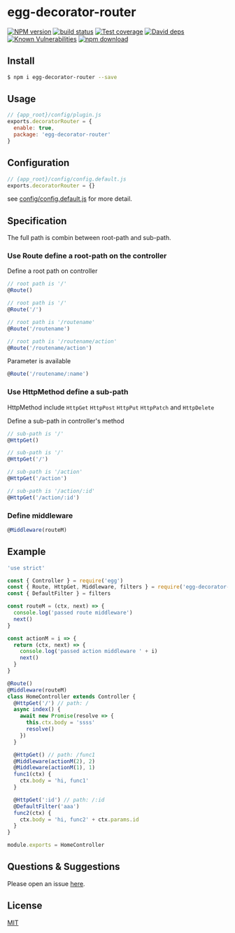 # egg-decorator-router

[![NPM version][npm-image]][npm-url]
[![build status][travis-image]][travis-url]
[![Test coverage][codecov-image]][codecov-url]
[![David deps][david-image]][david-url]
[![Known Vulnerabilities][snyk-image]][snyk-url]
[![npm download][download-image]][download-url]

[npm-image]: https://img.shields.io/npm/v/egg-decorator-router.svg?style=flat-square
[npm-url]: https://npmjs.org/package/egg-decorator-router
[travis-image]: https://img.shields.io/travis/fyl080801/egg-decorator-router.svg?style=flat-square
[travis-url]: https://travis-ci.org/fyl080801/egg-decorator-router.svg?branch=master
[codecov-image]: https://img.shields.io/codecov/c/github/fyl080801/egg-decorator-router.svg?style=flat-square
[codecov-url]: https://codecov.io/github/fyl080801/egg-decorator-router?branch=master
[david-image]: https://img.shields.io/david/fyl080801/egg-decorator-router.svg?style=flat-square
[david-url]: https://david-dm.org/fyl080801/egg-decorator-router
[snyk-image]: https://snyk.io/test/npm/egg-decorator-router/badge.svg?style=flat-square
[snyk-url]: https://snyk.io/test/npm/egg-decorator-router
[download-image]: https://img.shields.io/npm/dm/egg-decorator-router.svg?style=flat-square
[download-url]: https://npmjs.org/package/egg-decorator-router

<!--
Description here.
-->

## Install

```bash
$ npm i egg-decorator-router --save
```

## Usage

```js
// {app_root}/config/plugin.js
exports.decoratorRouter = {
  enable: true,
  package: 'egg-decorator-router'
}
```

## Configuration

```js
// {app_root}/config/config.default.js
exports.decoratorRouter = {}
```

see [config/config.default.js](config/config.default.js) for more detail.

## Specification

The full path is combin between root-path and sub-path.

### Use Route define a root-path on the controller

Define a root path on controller

```javascript
// root path is '/'
@Route()

// root path is '/'
@Route('/')

// root path is '/routename'
@Route('/routename')

// root path is '/routename/action'
@Route('/routename/action')
```

Parameter is available

```javascript
@Route('/routename/:name')
```

### Use HttpMethod define a sub-path

HttpMethod include `HttpGet` `HttpPost` `HttpPut` `HttpPatch` and `HttpDelete`

Define a sub-path in controller's method

```javascript
// sub-path is '/'
@HttpGet()

// sub-path is '/'
@HttpGet('/')

// sub-path is '/action'
@HttpGet('/action')

// sub-path is '/action/:id'
@HttpGet('/action/:id')
```

### Define middleware

```javascript
@Middleware(routeM)
```

## Example

```javascript
'use strict'

const { Controller } = require('egg')
const { Route, HttpGet, Middleware, filters } = require('egg-decorator-router')
const { DefaultFilter } = filters

const routeM = (ctx, next) => {
  console.log('passed route middleware')
  next()
}

const actionM = i => {
  return (ctx, next) => {
    console.log('passed action middleware ' + i)
    next()
  }
}

@Route()
@Middleware(routeM)
class HomeController extends Controller {
  @HttpGet('/') // path: /
  async index() {
    await new Promise(resolve => {
      this.ctx.body = 'ssss'
      resolve()
    })
  }

  @HttpGet() // path: /func1
  @Middleware(actionM(2), 2)
  @Middleware(actionM(1), 1)
  func1(ctx) {
    ctx.body = 'hi, func1'
  }

  @HttpGet(':id') // path: /:id
  @DefaultFilter('aaa')
  func2(ctx) {
    ctx.body = 'hi, func2' + ctx.params.id
  }
}

module.exports = HomeController
```

## Questions & Suggestions

Please open an issue [here](https://github.com/fyl080801/egg-decorator-router/issues).

## License

[MIT](LICENSE)
